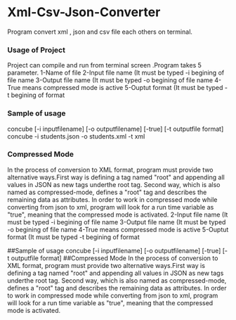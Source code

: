 # Xml-Csv-Json-Converter

Program convert xml , json and csv file each others on terminal.

### Usage of Project
 Project can compile and run from terminal screen .Program takes 5 parameter. 1-Name of file 2-Input file name (It must be typed -i begining of file name 3-Output file name (It must be typed -o begining of file name 4-True means compressed mode is active 5-Ouptut format (It must be typed -t begining of format

### Sample of usage 
concube [-i inputfilename] [-o outputfilename] [-true] [-t outputfile format] 
concube -i students.json -o students.xml -t xml
### Compressed Mode
 In the process of conversion to XML format, program must provide two alternative ways.First way is defining a tag named "root" and appending all values in JSON as new tags underthe root tag. Second way, which is also named as compressed-mode, defines a "root" tag and describes the remaining data as attributes. In order to work in compressed mode while converting from json to xml, program will look for a run time variable as "true", meaning that the compressed mode is activated.
2-Input file name (It must be typed -i begining of file name
3-Output file name (It must be typed -o begining of file name
4-True means compressed mode is active
5-Ouptut format (It must be typed -t begining of format

##Sample of usage
concube [-i inputfilename] [-o outputfilename] [-true] [-t outputfile format]
 ##Compressed Mode
In the process of conversion to XML format, program must provide two alternative ways.First way is defining a tag named "root" and appending all values in JSON as new tags underthe root tag. Second way, which is also named as compressed-mode, defines a "root" tag and describes the remaining data as attributes. In order to work in compressed mode while
converting from json to xml, program will look for a run time variable as "true", meaning that the compressed mode is activated.
